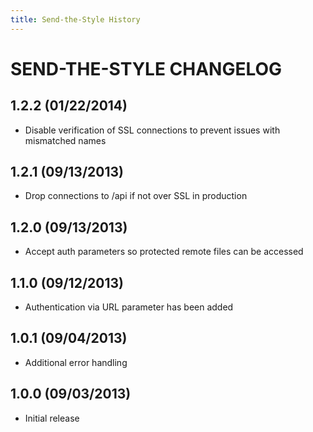 ```yaml
---
title: Send-the-Style History
---
```

SEND-THE-STYLE CHANGELOG
========================

1.2.2 (01/22/2014)
-------------------

* Disable verification of SSL connections to prevent issues with mismatched names

1.2.1 (09/13/2013)
-------------------

* Drop connections to /api if not over SSL in production

1.2.0 (09/13/2013)
-------------------

* Accept auth parameters so protected remote files can
  be accessed

1.1.0 (09/12/2013)
-------------------

* Authentication via URL parameter has been added

1.0.1 (09/04/2013)
-------------------

* Additional error handling

1.0.0 (09/03/2013)
-------------------

* Initial release
